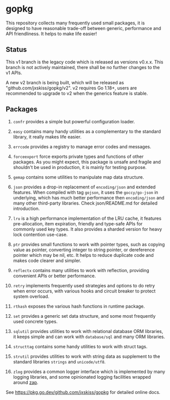 # gopkg

This repository collects many frequently used small packages, it is designed
to have reasonable trade-off between generic, performance and API friendliness.
It helps to make life easier!

## Status

This v1 branch is the legacy code which is released as versions v0.x.x.
This branch is not actively maintained, there shall be no further changes to the v1 APIs.

A new v2 branch is being built, which will be released as "github.com/jxskiss/gopkg/v2".
v2 requires Go 1.18+, users are recommended to upgrade to v2 when the generics feature is stable.

## Packages

1. `confr` provides a simple but powerful configuration loader.

1. `easy` contains many handy utilities as a complementary to the standard library,
   it really makes life easier.

1. `errcode` provides a registry to manage error codes and messages.

1. `forceexport` force exports private types and functions of other packages. As you might
   expect, this package is unsafe and fragile and shouldn't be used in production, it is
   mainly for testing purpose.

1. `gemap` contains some utilities to manipulate map data structure.

1. `json` provides a drop-in replacement of `encoding/json` and extended features.
   When compiled with tag `gojson`, it uses the `goccy/go-json` in underlying, which has
   much better performance then `encoding/json` and many other third-party libraries.
   Check json/README.md for detailed introduction.

1. `lru` is a high performance implementation of the LRU cache, it features pre-allocation,
   item expiration, friendly and type-safe APIs for commonly used key types.
   It also provides a sharded version for heavy lock contention use-case.

1. `ptr` provides small functions to work with pointer types, such as copying value as pointer,
   converting integer to string pointer, or dereference pointer which may be nil, etc.
   It helps to reduce duplicate code and makes code clearer and simpler.

1. `reflectx` contains many utilities to work with reflection, providing convenient APIs
   or better performance.

1. `retry` implements frequently used strategies and options to do retry when error
   occurs, with various hooks and circuit breaker to protect system overload.

1. `rthash` exposes the various hash functions in runtime package.

1. `set` provides a generic set data structure, and some most frequently used concrete types.

1. `sqlutil` provides utilities to work with relational database ORM libraries,
   it keeps simple and can work with `database/sql` and many ORM libraries.

1. `structtag` contains some handy utilities to work with struct tags.

1. `strutil` provides utilities to work with string data as supplement to the standard
   libraries `strings` and `unicode/utf8`.

1. `zlog` provides a common logger interface which is implemented by
   many logging libraries, and some opinionated logging facilities wrapped around
   [zap](https://github.com/uber-go/zap).

See https://pkg.go.dev/github.com/jxskiss/gopkg for detailed online docs.
